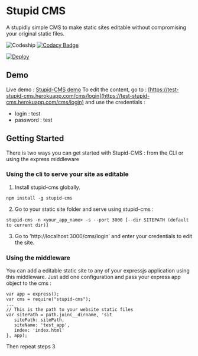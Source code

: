 # Stupid CMS
A stupidly simple CMS to make static sites editable without compromising your original static files.


![Codeship](https://codeship.com/projects/77c806e0-42bd-0134-297e-6295fca7620e/status?branch=master "Codeship")
[![Codacy Badge](https://api.codacy.com/project/badge/Grade/b5a95265fda942e6be4e5ec1ea94a044)](https://www.codacy.com/app/guillaume-jacquart/stupid-cms-db?utm_source=github.com&amp;utm_medium=referral&amp;utm_content=guillaumejacquart/stupid-cms-db&amp;utm_campaign=Badge_Grade)

[![Deploy](https://www.herokucdn.com/deploy/button.svg)](https://heroku.com/deploy)



## Demo
Live demo : [Stupid-CMS demo](https://test-stupid-cms.herokuapp.com/)
To edit the content, go to : [https://test-stupid-cms.herokuapp.com/cms/login](https://test-stupid-cms.herokuapp.com/cms/login) and use the credentials :
* login : test
* password : test

## Getting Started
There is two ways you can get started with Stupid-CMS : from the CLI or using the express middleware

### Using the cli to serve your site as editable

 1. Install stupid-cms globally.
 
```
npm install -g stupid-cms
```

 2. Go to your static site folder and serve using stupid-cms :
 
```
stupid-cms -n <your_app_name> -s --port 3000 [--dir SITEPATH (default to current dir)]
```

 3. Go to 'http://localhost:3000/cms/login' and enter your credentials to edit the site.

### Using the middleware
You can add a editable static site to any of your expressjs application using this middleware. Just add one configuration and pass your express app object to the cms :
 ```
var app = express();
var cms = require("stupid-cms");
...
// This is the path to your website static files
var sitePath = path.join(__dirname, 'sit
	sitePath: sitePath,
	siteName: 'test_app',
	index: 'index.html'
}, app);
```

Then repeat steps 3
